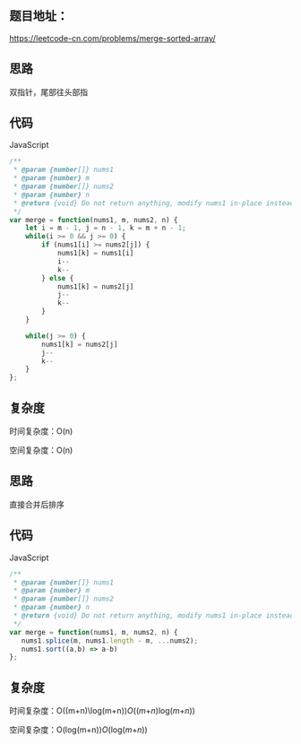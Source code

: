 ## 题目地址：

https://leetcode-cn.com/problems/merge-sorted-array/



## 思路

双指针，尾部往头部指



## 代码

JavaScript

```javascript
/**
 * @param {number[]} nums1
 * @param {number} m
 * @param {number[]} nums2
 * @param {number} n
 * @return {void} Do not return anything, modify nums1 in-place instead.
 */
var merge = function(nums1, m, nums2, n) {
    let i = m - 1, j = n - 1, k = m + n - 1;
    while(i >= 0 && j >= 0) {
        if (nums1[i] >= nums2[j]) {
            nums1[k] = nums1[i]
            i--
            k--
        } else {
            nums1[k] = nums2[j]
            j--
            k--
        }
    }

    while(j >= 0) {
        nums1[k] = nums2[j]
        j--
        k--
    }
};
```



## 复杂度

时间复杂度：O(n)

空间复杂度：O(n)



## 思路

直接合并后排序



## 代码

JavaScript

```javascript
/**
 * @param {number[]} nums1
 * @param {number} m
 * @param {number[]} nums2
 * @param {number} n
 * @return {void} Do not return anything, modify nums1 in-place instead.
 */
var merge = function(nums1, m, nums2, n) {
   nums1.splice(m, nums1.length - m, ...nums2);
   nums1.sort((a,b) => a-b)
};
```



## 复杂度

时间复杂度：O((m+n)\log(m+n))*O*((*m*+*n*)log(*m*+*n*))

空间复杂度：O(log(m+n))*O*(log(*m*+*n*))